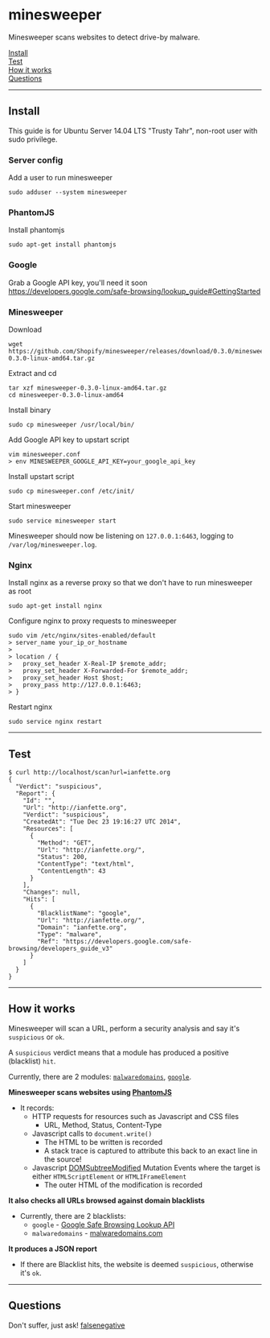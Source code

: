 minesweeper
===========

Minesweeper scans websites to detect drive-by malware.

[Install](#install)  
[Test](#test)  
[How it works](#howitworks)  
[Questions](#questions)  

----------------------------------------------------

## <a name="install"></a> Install

This guide is for Ubuntu Server 14.04 LTS "Trusty Tahr", non-root user with sudo privilege.

### Server config

Add a user to run minesweeper
```
sudo adduser --system minesweeper
```

### PhantomJS

Install phantomjs
```
sudo apt-get install phantomjs
```

### Google

Grab a Google API key, you'll need it soon  
https://developers.google.com/safe-browsing/lookup_guide#GettingStarted

### Minesweeper

Download
```
wget https://github.com/Shopify/minesweeper/releases/download/0.3.0/minesweeper-0.3.0-linux-amd64.tar.gz
```

Extract and cd
```
tar xzf minesweeper-0.3.0-linux-amd64.tar.gz
cd minesweeper-0.3.0-linux-amd64
```

Install binary
```
sudo cp minesweeper /usr/local/bin/
```

Add Google API key to upstart script
```
vim minesweeper.conf
> env MINESWEEPER_GOOGLE_API_KEY=your_google_api_key
```

Install upstart script
```
sudo cp minesweeper.conf /etc/init/
```

Start minesweeper
```
sudo service minesweeper start
```

Minesweeper should now be listening on `127.0.0.1:6463`, logging to `/var/log/minesweeper.log`.

### Nginx

Install nginx as a reverse proxy so that we don't have to run minesweeper as root
```
sudo apt-get install nginx
```

Configure nginx to proxy requests to minesweeper
```
sudo vim /etc/nginx/sites-enabled/default
> server_name your_ip_or_hostname
>
> location / {
>   proxy_set_header X-Real-IP $remote_addr;
>   proxy_set_header X-Forwarded-For $remote_addr;
>   proxy_set_header Host $host;
>   proxy_pass http://127.0.0.1:6463;
> }
```

Restart nginx
```
sudo service nginx restart
```

----------------------------------------------------

## <a name="test"></a> Test

```
$ curl http://localhost/scan?url=ianfette.org
{
  "Verdict": "suspicious",
  "Report": {
    "Id": "",
    "Url": "http://ianfette.org",
    "Verdict": "suspicious",
    "CreatedAt": "Tue Dec 23 19:16:27 UTC 2014",
    "Resources": [
      {
        "Method": "GET",
        "Url": "http://ianfette.org/",
        "Status": 200,
        "ContentType": "text/html",
        "ContentLength": 43
      }
    ],
    "Changes": null,
    "Hits": [
      {
        "BlacklistName": "google",
        "Url": "http://ianfette.org/",
        "Domain": "ianfette.org",
        "Type": "malware",
        "Ref": "https://developers.google.com/safe-browsing/developers_guide_v3"
      }
    ]
  }
}
```

----------------------------------------------------

## <a name="howitworks"></a> How it works

Minesweeper will scan a URL, perform a security analysis and say it's `suspicious` or `ok`.

A `suspicious` verdict means that a module has produced a positive (blacklist) `hit`.

Currently, there are 2 modules: [`malwaredomains`](blacklist/malwaredomains.go), [`google`](blacklist/google.go).

**Minesweeper scans websites using [PhantomJS](http://phantomjs.org/)**

* It records:
  * HTTP requests for resources such as Javascript and CSS files
    * URL, Method, Status, Content-Type
  * Javascript calls to `document.write()`
    * The HTML to be written is recorded
    * A stack trace is captured to attribute this back to an exact line in the source!
  * Javascript [DOMSubtreeModified](http://www.w3.org/TR/DOM-Level-3-Events/#event-type-DOMSubtreeModified) Mutation Events where the target is either `HTMLScriptElement` or `HTMLIFrameElement`
    * The outer HTML of the modification is recorded

**It also checks all URLs browsed against domain blacklists**
  * Currently, there are 2 blacklists:
      * ```google``` - [Google Safe Browsing Lookup API](https://developers.google.com/safe-browsing/lookup_guide)
      * ```malwaredomains``` - [malwaredomains.com](http://www.malwaredomains.com/)

**It produces a JSON report**
* If there are Blacklist hits, the website is deemed `suspicious`, otherwise it's `ok`.

----------------------------------------------------

## <a name="questions"></a> Questions

Don't suffer, just ask! [falsenegative](https://github.com/falsenegative)
